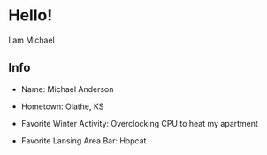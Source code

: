 # Hello!
I am Michael

## Info
- Name: Michael Anderson
- Hometown: Olathe, KS
- Favorite Winter Activity: Overclocking CPU to heat my apartment

- Favorite Lansing Area Bar: Hopcat
